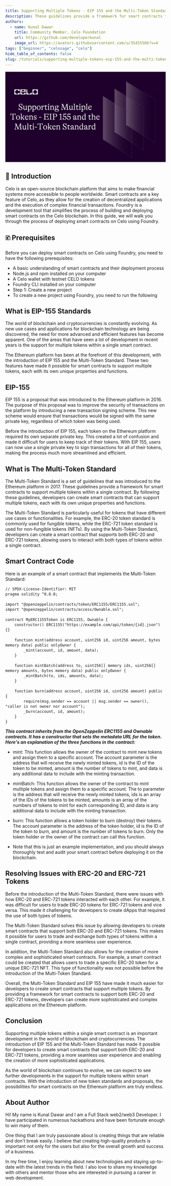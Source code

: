 ```yaml
---
title: Supporting Multiple Tokens - EIP 155 and the Multi-Token Standard
description: These guidelines provide a framework for smart contracts to support multiple tokens within a single contract.
authors:
  - name: Kunal Dawar
    title: Community Member, Celo Foundation
    url: https://github.com/developerkunal
    image_url: https://avatars.githubusercontent.com/u/35455566?v=4
tags: ["beginner", "celosage", "celo"]
hide_table_of_contents: false
slug: /tutorials/supporting-multiple-tokens-eip-155-and-the-multi-token-standard
---
```


![header](../../src/data-tutorials/showcase/beginner/supporting-multiple-tokens-eip-155-and-the-multi-token-standard.png)

## 🌱 Introduction

Celo is an open-source blockchain platform that aims to make financial systems more accessible to people worldwide. Smart contracts are a key feature of Celo, as they allow for the creation of decentralized applications and the execution of complex financial transactions. Foundry is a development tool that simplifies the process of building and deploying smart contracts on the Celo blockchain. In this guide, we will walk you through the process of deploying smart contracts on Celo using Foundry.

## 🗈 Prerequisites

Before you can deploy smart contracts on Celo using Foundry, you need to have the following prerequisites:

- A basic understanding of smart contracts and their deployment process
- Node.js and npm installed on your computer
- A Celo wallet with testnet CELO tokens
- Foundry CLI installed on your computer
- Step 1: Create a new project
- To create a new project using Foundry, you need to run the following

## What is EIP-155 Standards

The world of blockchain and cryptocurrencies is constantly evolving. As new use cases and applications for blockchain technology are being discovered, the need for more advanced and efficient features has become apparent. One of the areas that have seen a lot of development in recent years is the support for multiple tokens within a single smart contract.

The Ethereum platform has been at the forefront of this development, with the introduction of EIP 155 and the Multi-Token Standard. These two features have made it possible for smart contracts to support multiple tokens, each with its own unique properties and functions.

## EIP-155

EIP 155 is a proposal that was introduced to the Ethereum platform in 2016. The purpose of this proposal was to improve the security of transactions on the platform by introducing a new transaction signing scheme. This new scheme would ensure that transactions would be signed with the same private key, regardless of which token was being used.

Before the introduction of EIP 155, each token on the Ethereum platform required its own separate private key. This created a lot of confusion and made it difficult for users to keep track of their tokens. With EIP 155, users can now use a single private key to sign transactions for all of their tokens, making the process much more streamlined and efficient.

## What is The Multi-Token Standard

The Multi-Token Standard is a set of guidelines that was introduced to the Ethereum platform in 2017. These guidelines provide a framework for smart contracts to support multiple tokens within a single contract. By following these guidelines, developers can create smart contracts that can support multiple tokens, each with its own unique properties and functions.

The Multi-Token Standard is particularly useful for tokens that have different use cases or functionalities. For example, the ERC-20 token standard is commonly used for fungible tokens, while the ERC-721 token standard is used for non-fungible tokens (NFTs). By using the Multi-Token Standard, developers can create a smart contract that supports both ERC-20 and ERC-721 tokens, allowing users to interact with both types of tokens within a single contract.

## Smart Contract Code

Here is an example of a smart contract that implements the Multi-Token Standard:

```solidity
// SPDX-License-Identifier: MIT
pragma solidity ^0.8.0;

import "@openzeppelin/contracts/token/ERC1155/ERC1155.sol";
import "@openzeppelin/contracts/access/Ownable.sol";

contract MyERC1155Token is ERC1155, Ownable {
    constructor() ERC1155("https://example.com/api/token/{id}.json") {}

    function mint(address account, uint256 id, uint256 amount, bytes memory data) public onlyOwner {
        _mint(account, id, amount, data);
    }

    function mintBatch(address to, uint256[] memory ids, uint256[] memory amounts, bytes memory data) public onlyOwner {
        _mintBatch(to, ids, amounts, data);
    }

    function burn(address account, uint256 id, uint256 amount) public {
        require(msg.sender == account || msg.sender == owner(), "caller is not owner nor account");
        _burn(account, id, amount);
    }
}
```

**_This contract inherits from the OpenZeppelin ERC1155 and Ownable contracts. It has a constructor that sets the metadata URL for the token. Here's an explanation of the three functions in the contract:_**

- mint: This function allows the owner of the contract to mint new tokens and assign them to a specific account. The account parameter is the address that will receive the newly minted tokens, id is the ID of the token to be minted, amount is the number of tokens to mint, and data is any additional data to include with the minting transaction.

- mintBatch: This function allows the owner of the contract to mint multiple tokens and assign them to a specific account. The to parameter is the address that will receive the newly minted tokens, ids is an array of the IDs of the tokens to be minted, amounts is an array of the numbers of tokens to mint for each corresponding ID, and data is any additional data to include with the minting transaction.

- burn: This function allows a token holder to burn (destroy) their tokens. The account parameter is the address of the token holder, id is the ID of the token to burn, and amount is the number of tokens to burn. Only the token holder or the owner of the contract can call this function.

- Note that this is just an example implementation, and you should always thoroughly test and audit your smart contract before deploying it on the blockchain.

## Resolving Issues with ERC-20 and ERC-721 Tokens

Before the introduction of the Multi-Token Standard, there were issues with how ERC-20 and ERC-721 tokens interacted with each other. For example, it was difficult for users to trade ERC-20 tokens for ERC-721 tokens and vice versa. This made it challenging for developers to create dApps that required the use of both types of tokens.

The Multi-Token Standard solves this issue by allowing developers to create smart contracts that support both ERC-20 and ERC-721 tokens. This makes it possible for users to trade and exchange both types of tokens within a single contract, providing a more seamless user experience.

In addition, the Multi-Token Standard also allows for the creation of more complex and sophisticated smart contracts. For example, a smart contract could be created that allows users to trade a specific ERC-20 token for a unique ERC-721 NFT. This type of functionality was not possible before the introduction of the Multi-Token Standard.

Overall, the Multi-Token Standard and EIP 155 have made it much easier for developers to create smart contracts that support multiple tokens. By providing a framework for smart contracts to support both ERC-20 and ERC-721 tokens, developers can create more sophisticated and complex applications on the Ethereum platform.

## Conclusion

Supporting multiple tokens within a single smart contract is an important development in the world of blockchain and cryptocurrencies. The introduction of EIP 155 and the Multi-Token Standard has made it possible for developers to create smart contracts that support both ERC-20 and ERC-721 tokens, providing a more seamless user experience and enabling the creation of more sophisticated applications.

As the world of blockchain continues to evolve, we can expect to see further developments in the support for multiple tokens within smart contracts. With the introduction of new token standards and proposals, the possibilities for smart contracts on the Ethereum platform are truly endless.

## About Author

Hi! My name is Kunal Dawar and I am a Full Stack web2/web3 Developer. I have participated in numerous hackathons and have been fortunate enough to win many of them.

One thing that I am truly passionate about is creating things that are reliable and don't break easily. I believe that creating high-quality products is important not only for the users but also for the overall growth and success of a business.

In my free time, I enjoy learning about new technologies and staying up-to-date with the latest trends in the field. I also love to share my knowledge with others and mentor those who are interested in pursuing a career in web development.